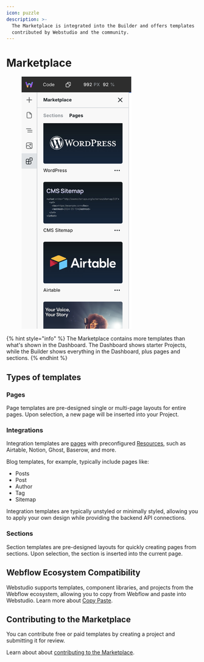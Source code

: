 ```yaml
---
icon: puzzle
description: >-
  The Marketplace is integrated into the Builder and offers templates
  contributed by Webstudio and the community.
---
```


# Marketplace

<figure><img src="../.gitbook/assets/marketplace.png" alt="Webstudio Marketplace in the Builder" width="288"><figcaption></figcaption></figure>

{% hint style="info" %}
The Marketplace contains more templates than what's shown in the Dashboard. The Dashboard shows starter Projects, while the Builder shows everything in the Dashboard, plus pages and sections.
{% endhint %}

## Types of templates

### **Pages**

Page templates are pre-designed single or multi-page layouts for entire pages. Upon selection, a new page will be inserted into your Project.

### **Integrations**

Integration templates are [pages](marketplace.md#pages) with preconfigured [Resources](foundations/variables.md#resource), such as Airtable, Notion, Ghost, Baserow, and more.

Blog templates, for example, typically include pages like:

* Posts
* Post
* Author
* Tag
* Sitemap

Integration templates are typically unstyled or minimally styled, allowing you to apply your own design while providing the backend API connections.

### **Sections**

Section templates are pre-designed layouts for quickly creating pages from sections. Upon selection, the section is inserted into the current page.

## Webflow Ecosystem Compatibility

Webstudio supports templates, component libraries, and projects from the Webflow ecosystem, allowing you to copy from Webflow and paste into Webstudio. Learn more about [Copy Paste](foundations/copy-paste/webflow.md).

## Contributing to the Marketplace

You can contribute free or paid templates by creating a project and submitting it for review.

Learn about about [contributing to the Marketplace](../contributing/marketplace.md).

